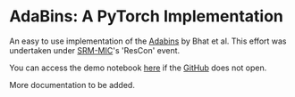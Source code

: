 # AdaBins: A PyTorch Implementation

An easy to use implementation of the [Adabins](https://arxiv.org/abs/2011.14141) by Bhat et al.
This effort was undertaken under [SRM-MIC](https://github.com/srm-mic)'s 'ResCon' event.

You can access the demo notebook [here](https://nbviewer.jupyter.org/github/aryankargwal/AdaBins_PyTorch/blob/main/Adabins_Inference_example.ipynb) if the [GitHub](https://github.com/aryankargwal/AdaBins_PyTorch/blob/main/Adabins_Inference_example.ipynb) does not open.

More documentation to be added.
